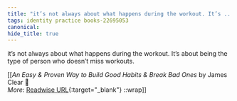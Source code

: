 ```yaml
---
title: "it’s not always about what happens during the workout. It’s ..."
tags: identity practice books-22695053
canonical: 
hide_title: true
---
```


it’s not always about what happens during the workout. It’s about being the type of person who doesn’t miss workouts.


[[<cite>_An Easy & Proven Way to Build Good Habits & Break Bad Ones_</cite> by James Clear 📕<br>
_More_: [Readwise URL](https://readwise.io/open/446271376){:target="_blank"}
::wrap]]